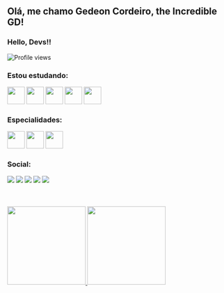 ## Olá, me chamo Gedeon Cordeiro, the Incredible GD! 
### Hello, Devs!!
<p align="left"> <img src="https://komarev.com/ghpvc/?username=gedeoncordeiro&color=green" alt="Profile views" /> </p>

### Estou estudando:
<img src="https://cdn.jsdelivr.net/gh/devicons/devicon/icons/html5/html5-original.svg" width="40" height="40"/> <img src="https://cdn.jsdelivr.net/gh/devicons/devicon/icons/css3/css3-original.svg" width="40" height="40"/> <img src="https://cdn.jsdelivr.net/gh/devicons/devicon/icons/javascript/javascript-plain.svg" width="40" height="40"/>
 <img src="https://cdn.jsdelivr.net/gh/devicons/devicon/icons/react/react-original-wordmark.svg" width="40" height="40"/>
 <img src="https://cdn.jsdelivr.net/gh/devicons/devicon/icons/nodejs/nodejs-plain.svg" width="40" height="40"/>
 <br>
### Especialidades:
<img src="https://cdn.jsdelivr.net/gh/devicons/devicon/icons/photoshop/photoshop-line.svg" width="40" height="40"/> <img src="https://cdn.jsdelivr.net/gh/devicons/devicon/icons/figma/figma-original.svg" width="40" height="40"/> <img src="https://cdn.jsdelivr.net/gh/devicons/devicon/icons/aftereffects/aftereffects-plain.svg" width="40" height="40"/>
<br>
### Social:
<div>
 <a href="https://facebook.com/gedeoncordeiro92" target="_blank"><img src="https://img.shields.io/badge/Facebook-blue?style=for-the-badge&logo=facebook&logoColor=white" target="_blank"></a>
<a href="https://www.youtube.com/gedeoncordeiro" target="_blank"><img src="https://img.shields.io/badge/YouTube-FF0000?style=for-the-badge&logo=youtube&logoColor=white" target="_blank"></a>
<a href="https://instagram.com/gedeoncordeiro" target="_blank"><img src="https://img.shields.io/badge/-Instagram-%23E4405F?style=for-the-badge&logo=instagram&logoColor=white" target="_blank"></a>
<!-- <a href="https://www.twitch.tv/seu-usuário-aqui" target="_blank"><img src="https://img.shields.io/badge/Twitch-9146FF?style=for-the-badge&logo=twitch&logoColor=white" target="_blank"></a> -->
<a href = "mailto:gedeon.donn@gmail.com"><img src="https://img.shields.io/badge/Gmail-D14836?style=for-the-badge&logo=gmail&logoColor=white" target="_blank"></a>
<a href="https://www.linkedin.com/in/gedeoncordeiro" target="_blank"><img src="https://img.shields.io/badge/-LinkedIn-%230077B5?style=for-the-badge&logo=linkedin&logoColor=white" target="_blank"></a>   
</div>
<br><br><br>
<div>
<a href="https://github.com/gedeoncordeiro">
<img height="180em" src="https://github-readme-stats.vercel.app/api/top-langs/?username=gedeoncordeiro&layout=compact&langs_count=7&theme=merko"/>
<img height="180em" src="https://github-readme-stats.vercel.app/api?username=gedeoncordeiro&show_icons=true&theme=merko&include_all_commits=true&count_private=true"/>
</div>

